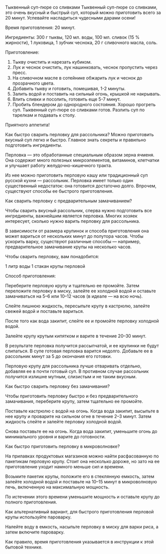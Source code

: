 Тыквенный суп-пюре со сливками
Тыквенный суп-пюре со сливками, это очень вкусный и быстрый суп, который можно приготовить всего за 20 минут. Успевайте насладиться чудесными дарами осени!

Время приготовления: 20 минут.

Ингредиенты:
300 г тыквы,
120 мл. воды,
100 мл. сливок (15 % жирности),
1 луковица,
1 зубчик чеснока,
20 г сливочного масла,
соль.

Приготовление:
1. Тыкву очистить и нарезать кубиком.
2. Лук и чеснок очистить,  лук нашинковать, чеснок пропустить через пресс.
3. На сливочном масле в сотейнике обжарить лук и чеснок до прозрачного цвета.
4. Добавить тыкву и готовить, помешивая, 1-2 минуты.
5. Залить водой и поставить на сильный огонь, крышкой не накрывать.
6. Влить сливки и посолить, готовить еще 5-7 минут.
7. Пробить блендером до однородного состояния. Хорошо прогреть суп.
Тыквенный суп-пюре со сливками готов. Разлить суп по тарелкам и подавать к столу.

Приятного аппетита!

Как быстро сварить перловку для рассольника?
Можно приготовить вкусный суп легко и быстро. Главное знать секреты и правильно подготовить ингредиенты. 

Перловка — это обработанные специальным образом зерна ячменя. Она содержит много полезных микроэлементов, витаминов, клетчатки и улучшает работу желудочно-кишечного тракта. 

Из нее можно приготовить перловую кашу или традиционный суп русской кухни — рассольник. Перловка имеет только один существенный недостаток: она готовится достаточно долго. Впрочем, существуют способы ее быстрого приготовления. 

Как сварить перловку с предварительным замачиванием?

Чтобы сварить вкусный рассольник, сперва нужно подготовить все ингредиенты, важнейшим является перловка. Многих хозяек интересует, сколько нужно варить перловку для рассольника. 

В зависимости от размера крупинок и способа приготовления она может вариться от нескольких минут до полутора часов. Чтобы ускорить варку, существуют различные способы — например, предварительное замачивание крупы на несколько часов. 
 
Чтобы сварить перловку, вам понадобится: 

1 литр воды 
1 стакан крупы перловой 
 
Способ приготовления: 

Переберите перловую крупу и тщательно ее промойте. Затем переложите перловку в миску, залейте ее холодной водой и оставьте замачиваться на 5–6 или 10–12 часов (в идеале — на всю ночь). 

Слейте лишнюю жидкость, пересыпьте крупу в кастрюлю, залейте свежей водой и поставьте вариться. 

После того как вода закипит, слейте ее и промойте перловку холодной водой. 

Залейте крупу крутым кипятком и варите в течение 20–30 минут. 

В результате перловка получится рассыпчатой, и ее крупинки не будут слипаться. В супе готовая перловка варится недолго. Добавьте ее в рассольник минут за 5 до окончания его готовки. 

Перловую крупу для рассольника лучше отваривать отдельно, добавляя ее в почти готовый суп. В противном случае рассольник получится излишне мутным, слизистым и не таким вкусным. 
 
Как быстро сварить перловку без замачивания?

Чтобы приготовить перловку быстро и без предварительного замачивания, переберите крупу, затем тщательно ее промойте. 

Поставьте кастрюлю с водой на огонь. Когда вода закипит, высыпьте в нее крупу и проварите на сильном огне в течение 2–3 минут. Затем жидкость слейте и залейте перловку холодной водой. 

Снова поставьте ее на огонь. Когда вода закипит, уменьшите огонь до минимального уровня и варите до готовности. 
 
Как быстро приготовить перловку в микроволновке?

На прилавках продуктовых магазинов можно найти расфасованную по пакетикам перловую крупу. Стоит она несколько дороже, но зато на ее приготовление уходит намного меньше сил и времени. 
 
Возьмите пакетик крупы, положите его в стеклянную емкость, затем залейте холодной водой и поставьте на 10–15 минут в микроволновую печь, включенную на максимальную мощность. 

По истечении этого времени уменьшите мощность и оставьте крупу до полного приготовления. 
 
Как альтернативный вариант, для быстрого приготовления перловой крупы используйте пароварку. 

Налейте воду в емкость, насыпьте перловку в миску для варки риса, а затем включите пароварку. 

Как правило, время приготовления указывается в инструкции к этой бытовой технике.
